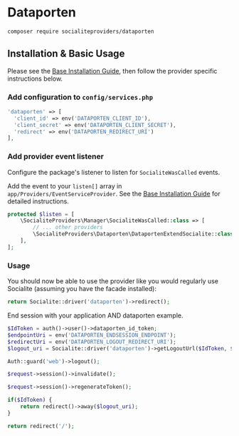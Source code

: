 # Dataporten

```bash
composer require socialiteproviders/dataporten
```

## Installation & Basic Usage

Please see the [Base Installation Guide](https://socialiteproviders.com/usage/), then follow the provider specific instructions below.

### Add configuration to `config/services.php`

```php
'dataporten' => [
  'client_id' => env('DATAPORTEN_CLIENT_ID'),
  'client_secret' => env('DATAPORTEN_CLIENT_SECRET'),
  'redirect' => env('DATAPORTEN_REDIRECT_URI')
],
```

### Add provider event listener

Configure the package's listener to listen for `SocialiteWasCalled` events.

Add the event to your `listen[]` array in `app/Providers/EventServiceProvider`. See the [Base Installation Guide](https://socialiteproviders.com/usage/) for detailed instructions.

```php
protected $listen = [
    \SocialiteProviders\Manager\SocialiteWasCalled::class => [
        // ... other providers
        \SocialiteProviders\Dataporten\DataportenExtendSocialite::class.'@handle',
    ],
];
```

### Usage

You should now be able to use the provider like you would regularly use Socialite (assuming you have the facade installed):

```php
return Socialite::driver('dataporten')->redirect();
```

End session with your application AND dataporten example.

```php
$IdToken = auth()->user()->dataporten_id_token;
$endpointUri = env('DATAPORTEN_ENDSESSION_ENDPOINT');
$redirectUri = env('DATAPORTEN_LOGOUT_REDIRECT_URI');
$logout_uri = Socialite::driver('dataporten')->getLogoutUrl($IdToken, $endpointUri, $redirectUri);

Auth::guard('web')->logout();

$request->session()->invalidate();

$request->session()->regenerateToken();

if($IdToken) {
    return redirect()->away($logout_uri);
}

return redirect('/');
```
